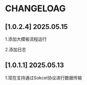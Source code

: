 # CHANGELOAG

## [1.0.2.4] 2025.05.15

1.添加大模板流程运行

2.添加日志

## [1.0.1.1] 2025.05.13

1.现在支持通过Sokcet协议进行数据传输